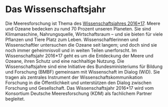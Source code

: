 # Das Wissenschaftsjahr

Die Meeresforschung ist Thema des <a href="http://www.wissenschaftsjahr.de" target="_blank">Wissenschaftsjahres 2016\*17</a>. Meere und Ozeane bedecken zu rund 70 Prozent unseren Planeten. Sie sind Klimamaschine, Nahrungsquelle, Wirtschaftsraum – und sie bieten für viele Pflanzen und Tiere Platz zum Leben. Wissenschaftlerinnen und Wissenschaftler untersuchen die Ozeane seit langem; und doch sind sie noch immer geheimnisvoll und in weiten Teilen unerforscht. Im Wissenschaftsjahr 2016\*17 geht es um die Entdeckung der Meere und Ozeane, ihren Schutz und eine nachhaltige Nutzung. Die Wissenschaftsjahre sind eine Initiative des Bundesministeriums für Bildung und Forschung (BMBF) gemeinsam mit Wissenschaft im Dialog (WiD). Sie tragen als zentrales Instrument der Wissenschaftskommunikation Forschung in die Öffentlichkeit und unterstützen den Dialog zwischen Forschung und Gesellschaft. Das Wissenschaftsjahr 2016\*17 wird vom Konsortium Deutsche Meeresforschung (KDM) als fachlichem Partner begleitet. 